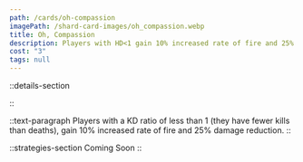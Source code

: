 ```yaml
---
path: /cards/oh-compassion
imagePath: /shard-card-images/oh_compassion.webp
title: Oh, Compassion
description: Players with HD<1 gain 10% increased rate of fire and 25% damage reduction.
cost: "3"
tags: null
---
```


::details-section

::

::text-paragraph
Players with a KD ratio of less than 1 (they have fewer kills than deaths), gain 10% increased rate of fire and 25% damage reduction.
::

::strategies-section
Coming Soon
::
